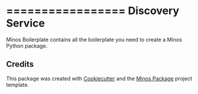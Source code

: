 =================
Discovery Service
=================

Minos Boilerplate contains all the boilerplate you need to create a Minos Python package.

Credits
-------

This package was created with [Cookiecutter](https://github.com/audreyr/cookiecutter)  and the [Minos Package](https://github.com/Clariteia/minos-pypackage) project template.

